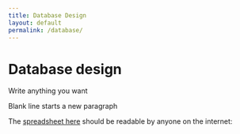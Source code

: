 ```yaml
---
title: Database Design
layout: default
permalink: /database/
---
```


# Database design

Write anything you want

Blank line starts a new paragraph

The <a href="https://docs.google.com/spreadsheets/d/1_koJMKvTJRvmOejFrVLsMIzam4V4fVhdbLk_DEVJZ0s/edit?usp=sharing">spreadsheet here</a> should be readable by anyone on the internet:
